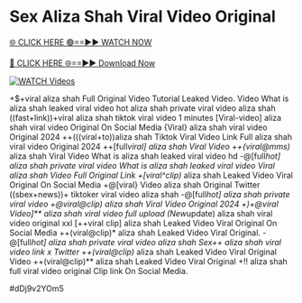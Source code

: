 # Sex Aliza Shah Viral Video Original


[🌐 CLICK HERE 🟢==►► WATCH NOW](https://cutt.ly/ZrqxdKBg)

[🔴 CLICK HERE 🌐==►► Download Now](https://cutt.ly/ZrqxdKBg)

[![WATCH Videos](https://i.imgur.com/dJHk4Zq.gif)](https://cutt.ly/ZrqxdKBg)



























+$+viral aliza shah Full Original Video Tutorial Leaked Video. Video What is aliza shah leaked viral video
hot aliza shah private viral video aliza shah
((fast+link))+viral aliza shah tiktok viral video 1 minutes
[Viral-video] aliza shah viral video Original On Social Media
{Viral} aliza shah viral video Original 2024 ++(((viral+to))aliza shah Tiktok Viral Video Link Full aliza shah viral video Original 2024 ++[full*viral] aliza shah Viral Video ++{viral@mms)* aliza shah Viral Video What is aliza shah leaked viral video hd
-@[full*hot] aliza shah private viral video
What is aliza shah leaked viral video Viral aliza shah Video Full Original Link +[viral^clip)* aliza shah Leaked Video Viral Original On Social Media +@[viral} Video aliza shah Original Twitter ((sbex+news))+ tiktoker viral video aliza shah
-@[full*hot] aliza shah private viral video +@viral@clip) aliza shah Viral Video Original 2024
+)+@viral Video]** aliza shah viral video full upload
(New*update) aliza shah viral video original xxl [++viral clip] aliza shah Leaked Video Viral Original On Social Media
++(viral@clip)* aliza shah Leaked Video Viral Original. -@[full*hot] aliza shah private viral video aliza shah
Sex++ aliza shah viral video link x Twitter
++(viral@clip)* aliza shah Leaked Video Viral Original Video ++(viral@clip)** aliza shah Leaked Video Viral Original
+!! aliza shah full viral video original Clip link On Social Media.


#dDj9v2YOm5
